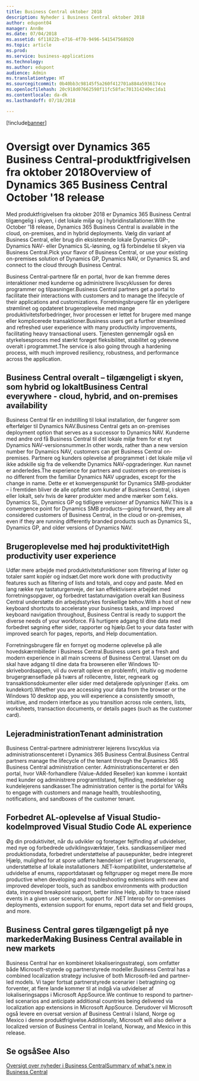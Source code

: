 ```yaml
---
title: Business Central oktober 2018
description: Nyheder i Business Central oktober 2018
author: edupont04
manager: AnnBe
ms.date: 07/04/2018
ms.assetid: 6f11822b-e716-4f70-9496-541547568920
ms.topic: article
ms.prod: 
ms.service: business-applications
ms.technology: 
ms.author: edupont
audience: Admin
ms.translationtype: HT
ms.sourcegitcommit: 0b40bb3c98145f5a260f412701a884a5936174ce
ms.openlocfilehash: 20c918d07662598f11fc58fac701314240ec1da1
ms.contentlocale: da-dk
ms.lasthandoff: 07/18/2018

---
```


[!include[banner](../../includes/banner.md)]

#  <a name="overview-of-dynamics-365-business-central-october-18-release"></a><span data-ttu-id="c91dd-103">Oversigt over Dynamics 365 Business Central-produktfrigivelsen fra oktober 2018</span><span class="sxs-lookup"><span data-stu-id="c91dd-103">Overview of Dynamics 365 Business Central October '18 release</span></span>

<span data-ttu-id="c91dd-104">Med produktfrigivelsen fra oktober 2018 er Dynamics 365 Business Central tilgængelig i skyen, i det lokale miljø og i hybridinstallationer.</span><span class="sxs-lookup"><span data-stu-id="c91dd-104">With the October '18 release, Dynamics 365 Business Central is available in the cloud, on-premises, and in hybrid deployments.</span></span> <span data-ttu-id="c91dd-105">Vælg din variant af Business Central, eller brug din eksisterende lokale Dynamics GP-, Dynamics NAV- eller Dynamics SL-løsning, og få forbindelse til skyen via Business Central.</span><span class="sxs-lookup"><span data-stu-id="c91dd-105">Pick your flavor of Business Central, or use your existing on-premises solution of Dynamics GP, Dynamics NAV, or Dynamics SL and connect to the cloud through Business Central.</span></span>  

<span data-ttu-id="c91dd-106">Business Central-partnere får en portal, hvor de kan fremme deres interaktioner med kunderne og administrere livscyklussen for deres programmer og tilpasninger.</span><span class="sxs-lookup"><span data-stu-id="c91dd-106">Business Central partners get a portal to facilitate their interactions with customers and to manage the lifecycle of their applications and customizations.</span></span> <span data-ttu-id="c91dd-107">Forretningsbrugere får en yderligere strømlinet og opdateret brugeroplevelse med mange produktivitetsforbedringer, hvor processen er lettet for brugere med mange eller komplicerede transaktioner.</span><span class="sxs-lookup"><span data-stu-id="c91dd-107">Business users get a further streamlined and refreshed user experience with many productivity improvements, facilitating heavy transactional users.</span></span> <span data-ttu-id="c91dd-108">Tjenesten gennemgår også en styrkelsesproces med stærkt forøget fleksibilitet, stabilitet og ydeevne overalt i programmet.</span><span class="sxs-lookup"><span data-stu-id="c91dd-108">The service is also going through a hardening process, with much improved resiliency, robustness, and performance across the application.</span></span>

## <a name="business-central-everywhere---cloud-hybrid-and-on-premises-availability"></a><span data-ttu-id="c91dd-109">Business Central overalt – tilgængeligt i skyen, som hybrid og lokalt</span><span class="sxs-lookup"><span data-stu-id="c91dd-109">Business Central everywhere - cloud, hybrid, and on-premises availability</span></span>
<span data-ttu-id="c91dd-110">Business Central får en indstilling til lokal installation, der fungerer som efterfølger til Dynamics NAV.</span><span class="sxs-lookup"><span data-stu-id="c91dd-110">Business Central gets an on-premises deployment option that serves as a successor to Dynamics NAV.</span></span> <span data-ttu-id="c91dd-111">Kunderne med andre ord få Business Central til det lokale miljø frem for et nyt Dynamics NAV-versionsnummer.</span><span class="sxs-lookup"><span data-stu-id="c91dd-111">In other words, rather than a new version number for Dynamics NAV, customers can get Business Central on-premises.</span></span> <span data-ttu-id="c91dd-112">Partnere og kunders oplevelse af programmet i det lokale miljø vil ikke adskille sig fra de velkendte Dynamics NAV-opgraderinger. Kun navnet er anderledes.</span><span class="sxs-lookup"><span data-stu-id="c91dd-112">The experience for partners and customers on-premises is no different from the familiar Dynamics NAV upgrades, except for the change in name.</span></span> <span data-ttu-id="c91dd-113">Dette er et konvergenspunkt for Dynamics SMB-produkter – i fremtiden bliver de alle opfattet som kunder af Business Central, i skyen eller lokalt, selv hvis de kører produkter med andre mærker som f.eks. Dynamics SL, Dynamics GP og tidligere versioner af Dynamics NAV.</span><span class="sxs-lookup"><span data-stu-id="c91dd-113">This is a convergence point for Dynamics SMB products—going forward, they are all considered customers of Business Central, in the cloud or on-premises, even if they are running differently branded products such as Dynamics SL, Dynamics GP, and older versions of Dynamics NAV.</span></span>

## <a name="high-productivity-user-experience"></a><span data-ttu-id="c91dd-114">Brugeroplevelse med høj produktivitet</span><span class="sxs-lookup"><span data-stu-id="c91dd-114">High productivity user experience</span></span>
<span data-ttu-id="c91dd-115">Udfør mere arbejde med produktivitetsfunktioner som filtrering af lister og totaler samt kopiér og indsæt.</span><span class="sxs-lookup"><span data-stu-id="c91dd-115">Get more work done with productivity features such as filtering of lists and totals, and copy and paste.</span></span> <span data-ttu-id="c91dd-116">Med en lang række nye tastaturgenveje, der kan effektivisere arbejdet med forretningsopgaver, og forbedret tastaturnavigation overalt kan Business Central understøtte din arbejdsstyrkes forskellige behov.</span><span class="sxs-lookup"><span data-stu-id="c91dd-116">With a host of new keyboard shortcuts to accelerate your business tasks, and improved keyboard navigation throughout, Business Central is ready to support the diverse needs of your workforce.</span></span> <span data-ttu-id="c91dd-117">Få hurtigere adgang til dine data med forbedret søgning efter sider, rapporter og hjælp.</span><span class="sxs-lookup"><span data-stu-id="c91dd-117">Get to your data faster with improved search for pages, reports, and Help documentation.</span></span>

<span data-ttu-id="c91dd-118">Forretningsbrugere får en fornyet og moderne oplevelse på alle hovedskærmbilleder i Business Central.</span><span class="sxs-lookup"><span data-stu-id="c91dd-118">Business users get a fresh and modern experience in all main screens of Business Central.</span></span> <span data-ttu-id="c91dd-119">Uanset om du skal have adgang til dine data fra browseren eller Windows 10-skrivebordsappen, vil du overalt opleve en problemfri, intuitiv og moderne brugergrænseflade på tværs af rollecentre, lister, regneark og transaktionsdokumenter eller sider med detaljerede oplysninger (f.eks. om kundekort).</span><span class="sxs-lookup"><span data-stu-id="c91dd-119">Whether you are accessing your data from the browser or the Windows 10 desktop app, you will experience a consistently smooth, intuitive, and modern interface as you transition across role centers, lists, worksheets, transaction documents, or details pages (such as the customer card).</span></span>

## <a name="tenant-administration"></a><span data-ttu-id="c91dd-120">Lejeradministration</span><span class="sxs-lookup"><span data-stu-id="c91dd-120">Tenant administration</span></span>
<span data-ttu-id="c91dd-121">Business Central-partnere administrerer lejerens livscyklus via administrationscenteret i Dynamics 365 Business Central.</span><span class="sxs-lookup"><span data-stu-id="c91dd-121">Business Central partners manage the lifecycle of the tenant through the Dynamics 365 Business Central administration center.</span></span> <span data-ttu-id="c91dd-122">Administrationscenteret er den portal, hvor VAR-forhandlere (Value-Added Reseller) kan komme i kontakt med kunder og administrere programtilstand, fejlfinding, meddelelser og kundelejerens sandkasser.</span><span class="sxs-lookup"><span data-stu-id="c91dd-122">The administration center is the portal for VARs to engage with customers and manage health, troubleshooting, notifications, and sandboxes of the customer tenant.</span></span>  

## <a name="improved-visual-studio-code-al-experience"></a><span data-ttu-id="c91dd-123">Forbedret AL-oplevelse af Visual Studio-kode</span><span class="sxs-lookup"><span data-stu-id="c91dd-123">Improved Visual Studio Code AL experience</span></span>
<span data-ttu-id="c91dd-124">Øg din produktivitet, når du udvikler og foretager fejlfinding af udvidelser, med nye og forbedrede udviklingsværktøjer, f.eks. sandkassemiljøer med produktionsdata, forbedret understøttelse af pausepunkter, bedre integreret Hjælp, mulighed for at spore udførte hændelser i et givet brugerscenario, understøttelse af lokale installationers .NET-kompatibilitet, understøttelse af udvidelse af enums, rapportdatasæt og feltgrupper og meget mere.</span><span class="sxs-lookup"><span data-stu-id="c91dd-124">Be more productive when developing and troubleshooting extensions with new and improved developer tools, such as sandbox environments with production data, improved breakpoint support, better inline Help, ability to trace raised events in a given user scenario, support for .NET Interop for on-premises deployments, extension support for enums, report data set and field groups, and more.</span></span>

## <a name="making-business-central-available-in-new-markets"></a><span data-ttu-id="c91dd-125">Business Central gøres tilgængeligt på nye markeder</span><span class="sxs-lookup"><span data-stu-id="c91dd-125">Making Business Central available in new markets</span></span>
<span data-ttu-id="c91dd-126">Business Central har en kombineret lokaliseringsstrategi, som omfatter både Microsoft-styrede og partnerstyrede modeller.</span><span class="sxs-lookup"><span data-stu-id="c91dd-126">Business Central has a combined localization strategy inclusive of both Microsoft-led and partner-led models.</span></span> <span data-ttu-id="c91dd-127">Vi tager fortsat partnerstyrede scenarier i betragtning og forventer, at flere lande kommer til at indgå via udvidelser af lokaliseringsapps i Microsoft AppSource.</span><span class="sxs-lookup"><span data-stu-id="c91dd-127">We continue to respond to partner-led scenarios and anticipate additional countries being delivered via localization app extensions in Microsoft AppSource.</span></span> <span data-ttu-id="c91dd-128">Derudover vil Microsoft også levere en oversat version af Business Central i Island, Norge og Mexico i denne produktfrigivelse.</span><span class="sxs-lookup"><span data-stu-id="c91dd-128">Additionally, Microsoft will also deliver a localized version of Business Central in Iceland, Norway, and Mexico in this release.</span></span>

## <a name="see-also"></a><span data-ttu-id="c91dd-129">Se også</span><span class="sxs-lookup"><span data-stu-id="c91dd-129">See Also</span></span>
[<span data-ttu-id="c91dd-130">Oversigt over nyheder i Business Central</span><span class="sxs-lookup"><span data-stu-id="c91dd-130">Summary of what's new in Business Central</span></span>](planned-features.md)  

